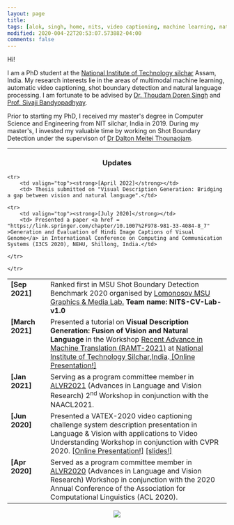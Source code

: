 ```yaml
---
layout: page
title: 
tags: [alok, singh, home, nits, video captioning, machine learning, natural language processing, shot boundary detection, Local binary pattern, graduate]
modified: 2020-004-22T20:53:07.573882-04:00
comments: false
---
```


Hi!

I am a PhD student at the [National Institute of Technology silchar](http://http://www.nits.ac.in/) Assam, India. My research interests lie in the areas of multimodal machine learning, automatic video captioning, shot boundary detection and natural language processing. I am fortunate to be advised by [ Dr. Thoudam Doren Singh](http://cs.nits.ac.in/doren/) and [Prof. Sivaji Bandyopadhyay](http://www.jaduniv.edu.in/profile.php?uid=2).

Prior to starting my PhD, I received my master's degree in Computer Science and Engineering from NIT silchar, India in 2019. During my master's, I invested my valuable time by working on Shot Boundary Detection under the supervison of [Dr Dalton Meitei Thounaojam](http://cs.nits.ac.in/dalton/). 

		
----

<h3 align="center">Updates</h3>
<table class='news-table'>
    <col width="18%">
    <col width="82%">

	<tr>
        <td valign="top"><strong>[April 2022]</strong></td>
        <td> Thesis submitted on "Visual Description Generation: Bridging a gap between vision and natural language".</td>
 </tr>
	<tr>
        <td valign="top"><strong>[Sep 2021]</strong></td>
        <td> Ranked first in MSU Shot Boundary Detection Benchmark 2020 organised by <a href="https://videoprocessing.ai/about/"> Lomonosov MSU Graphics & Media Lab.</a> <b>Team name: NITS-CV-Lab-v1.0</b></td>
 </tr>
	
	
 <tr>
        <td valign="top"><strong>[March 2021]</strong></td>
        <td> Presented a tutorial on <b>Visual Description Generation: Fusion of Vision and Natural Language</b> in the Workshop <a href = "http://www.nits.ac.in/NewsUpdates/RAMT-2021.pdf" >Recent Advance in Machine Translation (RAMT-2021)</a> at <a href = "http://www.nits.ac.in/" >National Institute of Technology Silchar,India</a>.<a href="https://drive.google.com/file/d/1pICQR1TOajqlKB_empW-r4uiGz5zidyi/view?usp=sharing"> [Online Presentation!]</a></td>
 </tr>
	
 <tr>
        <td valign="top"><strong>[Jan 2021]</strong></td>
        <td> Serving as a program committee member in <a href="https://alvr-workshop.github.io/">ALVR2021</a> (Advances in Language and Vision Research) 2<sup>nd</sup> Workshop in conjunction with the NAACL2021.</td>
 </tr>

	<tr>
        <td valign="top"><strong>[July 2020]</strong></td>
        <td> Presented a paper <a href = "https://link.springer.com/chapter/10.1007%2F978-981-33-4084-8_7" >Generation and Evaluation of Hindi Image Captions of Visual Genome</a> in International Conference on Computing and Communication Systems (I3CS 2020), NEHU, Shillong, India.</td>

	</tr>

 
 <tr>
        <td valign="top"><strong>[Jun 2020]</strong></td>
        <td> Presented a VATEX-2020 video captioning challenge system description presentation in Language & Vision with applications to Video Understanding Workshop in conjunction with CVPR 2020. <a href="https://www.youtube.com/watch?v=d-mlPPiZ2Pc">[Online Presentation!]</a> <a href="files/VATEX_CVPR_ppt.pdf">[slides!]</a></td>
</tr>

<tr>
        <td valign="top"><strong>[Apr 2020]</strong></td>
        <td>Served as a  program committee member in <a href="https://alvr-workshop.github.io/">ALVR2020</a> (Advances in Language and Vision Research) Workshop in conjunction with the 2020 Annual Conference of the Association for Computational Linguistics (ACL 2020).
        </td>

	</tr>

</table>

<body>
<center>
	<a href='https://clustrmaps.com/site/1bihb'  title='Visit tracker'><img src='//clustrmaps.com/map_v2.png?cl=ffffff&w=a&t=n&d=042aCdMLp0mIRzPP1whCnF7AnGztsoTUwRwtaB5e7GE'/></a></center>
</body>

